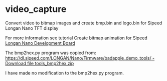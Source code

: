 # video_capture
Convert video to bitmap images and create bmp.bin and logo.bin for Sipeed Longan Nano TFT display 

For more information see tutorial [Create bitmap animation for Sipeed Longan Nano Development Board](https://www.mobilefish.com/developer/riscv/riscv_quickguide_create_bitmap_animation.html)

The bmp2hex.py program was copied from:<br />
[https://dl.sipeed.com/LONGAN/Nano/Firmware/badapple_demo_tools/ - Download file tools_bmp2hex.zip](ttps://dl.sipeed.com/LONGAN/Nano/Firmware/adapple_demo_tools/)

I have made no modification to the bmp2hex.py program.